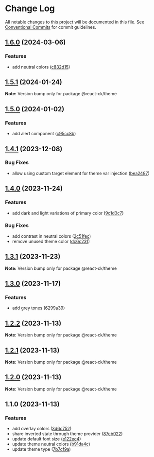 # Change Log

All notable changes to this project will be documented in this file.
See [Conventional Commits](https://conventionalcommits.org) for commit guidelines.

## [1.6.0](https://github.com/abelflopes/react-ck/compare/@react-ck/theme@1.5.1...@react-ck/theme@1.6.0) (2024-03-06)


### Features

* add neutral colors ([c832d15](https://github.com/abelflopes/react-ck/commit/c832d159e32badc09399ea077966d6edca9899c1))



## [1.5.1](https://github.com/abelflopes/react-ck/compare/@react-ck/theme@1.5.0...@react-ck/theme@1.5.1) (2024-01-24)

**Note:** Version bump only for package @react-ck/theme





## [1.5.0](https://github.com/abelflopes/react-ck/compare/@react-ck/theme@1.4.1...@react-ck/theme@1.5.0) (2024-01-02)


### Features

* add alert component ([c95cc8b](https://github.com/abelflopes/react-ck/commit/c95cc8b37c0471b1db11b124d5d676677b64eacb))



## [1.4.1](https://github.com/abelflopes/react-ck/compare/@react-ck/theme@1.4.0...@react-ck/theme@1.4.1) (2023-12-08)


### Bug Fixes

* allow using custom target element for theme var injection ([bea2487](https://github.com/abelflopes/react-ck/commit/bea24870cd920888c42321544eab457c9a92388a))



## [1.4.0](https://github.com/abelflopes/react-ck/compare/@react-ck/theme@1.3.1...@react-ck/theme@1.4.0) (2023-11-24)


### Features

* add dark and light variations of primary color ([9c1d3c7](https://github.com/abelflopes/react-ck/commit/9c1d3c79746dfccd7cc0aa4b86ea9344c3dd1da0))


### Bug Fixes

* add contrast in neutral colors ([2c51fec](https://github.com/abelflopes/react-ck/commit/2c51fec5f8a3e0f7b6a13428dfeb34c00cc29eb6))
* remove unused theme color ([dc6c231](https://github.com/abelflopes/react-ck/commit/dc6c2311066d837718ceee4a82f7d2878d9820b2))



## [1.3.1](https://github.com/abelflopes/react-ck/compare/@react-ck/theme@1.3.0...@react-ck/theme@1.3.1) (2023-11-23)

**Note:** Version bump only for package @react-ck/theme





## [1.3.0](https://github.com/abelflopes/react-ck/compare/@react-ck/theme@1.2.2...@react-ck/theme@1.3.0) (2023-11-17)


### Features

* add grey tones ([6299a39](https://github.com/abelflopes/react-ck/commit/6299a399e726aeb8e45c8cb48aacea516608641c))



## [1.2.2](https://github.com/abelflopes/react-ck/compare/@react-ck/theme@1.2.1...@react-ck/theme@1.2.2) (2023-11-13)

**Note:** Version bump only for package @react-ck/theme





## [1.2.1](https://github.com/abelflopes/react-ck/compare/@react-ck/theme@1.2.0...@react-ck/theme@1.2.1) (2023-11-13)

**Note:** Version bump only for package @react-ck/theme





## [1.2.0](https://github.com/abelflopes/react-ck/compare/@react-ck/theme@1.1.0...@react-ck/theme@1.2.0) (2023-11-13)

**Note:** Version bump only for package @react-ck/theme





## 1.1.0 (2023-11-13)


### Features

* add overlay colors ([3d6c752](https://github.com/abelflopes/react-ck/commit/3d6c752bef70a7909994bf8dd055cd9bd1acce08))
* share inverted state through theme provider ([87cb022](https://github.com/abelflopes/react-ck/commit/87cb022d118fcc7e5110e9a558cd08c91ca0fc6f))
* update default font size ([e122ec4](https://github.com/abelflopes/react-ck/commit/e122ec4e9fc5adac84831deb6f6417002adcbe65))
* update theme neutral colors ([b91da4c](https://github.com/abelflopes/react-ck/commit/b91da4ca3fa10d7e32b3e9d37fd6b27374f4e433))
* update theme type ([7b7cf9a](https://github.com/abelflopes/react-ck/commit/7b7cf9af096db3b242b7366bbb0a591b4ace579d))

